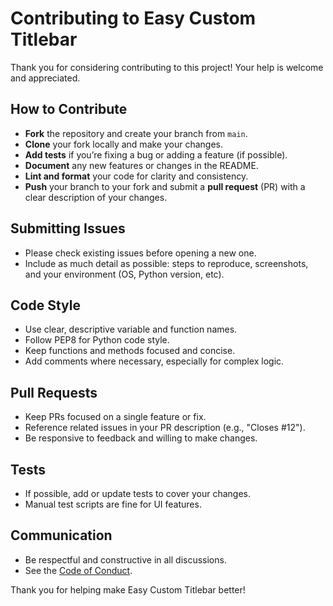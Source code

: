 # Contributing to Easy Custom Titlebar

Thank you for considering contributing to this project! Your help is welcome and appreciated.

## How to Contribute

- **Fork** the repository and create your branch from `main`.
- **Clone** your fork locally and make your changes.
- **Add tests** if you’re fixing a bug or adding a feature (if possible).
- **Document** any new features or changes in the README.
- **Lint and format** your code for clarity and consistency.
- **Push** your branch to your fork and submit a **pull request** (PR) with a clear description of your changes.

## Submitting Issues

- Please check existing issues before opening a new one.
- Include as much detail as possible: steps to reproduce, screenshots, and your environment (OS, Python version, etc).

## Code Style

- Use clear, descriptive variable and function names.
- Follow PEP8 for Python code style.
- Keep functions and methods focused and concise.
- Add comments where necessary, especially for complex logic.

## Pull Requests

- Keep PRs focused on a single feature or fix.
- Reference related issues in your PR description (e.g., "Closes #12").
- Be responsive to feedback and willing to make changes.

## Tests

- If possible, add or update tests to cover your changes.
- Manual test scripts are fine for UI features.

## Communication

- Be respectful and constructive in all discussions.
- See the [Code of Conduct](CODE_OF_CONDUCT.md).

Thank you for helping make Easy Custom Titlebar better! 